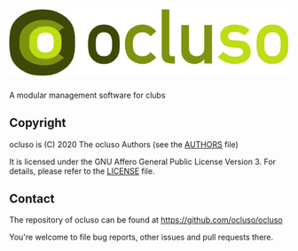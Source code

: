 # ![ocluso](readme-logo.svg)
A modular management software for clubs

## Copyright
ocluso is (C) 2020 The ocluso Authors (see the [AUTHORS](./AUTHORS) file)

It is licensed under the GNU Affero General Public License Version 3.
For details, please refer to the [LICENSE](./LICENSE) file.

## Contact
The repository of ocluso can be found at https://github.com/ocluso/ocluso

You're welcome to file bug reports, other issues and pull requests there.
